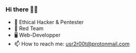 ### Hi there ✌🏽

- 🏴‍ Ethical Hacker & Pentester
- 🔴 Red Team
- 🖥️ Web-Developper
- 📫 How to reach me: usr2r00t@protonmail.com
